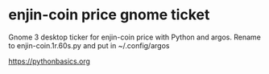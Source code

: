 # enjin-coin price gnome ticket 

Gnome 3 desktop ticker for enjin-coin price with Python and argos. Rename to enjin-coin.1r.60s.py and put in ~/.config/argos

https://pythonbasics.org
